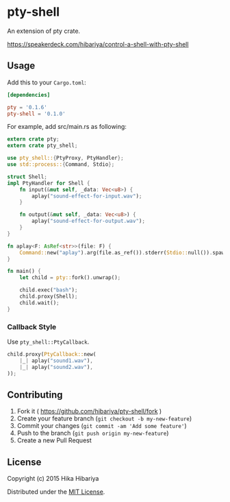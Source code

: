 # pty-shell

An extension of pty crate.

https://speakerdeck.com/hibariya/control-a-shell-with-pty-shell

## Usage

Add this to your `Cargo.toml`:

```toml
[dependencies]

pty = '0.1.6'
pty-shell = '0.1.0'
```

For example, add src/main.rs as following:

```rust
extern crate pty;
extern crate pty_shell;

use pty_shell::{PtyProxy, PtyHandler};
use std::process::{Command, Stdio};

struct Shell;
impl PtyHandler for Shell {
    fn input(&mut self, _data: Vec<u8>) {
        aplay("sound-effect-for-input.wav");
    }

    fn output(&mut self, _data: Vec<u8>) {
        aplay("sound-effect-for-output.wav");
    }
}

fn aplay<F: AsRef<str>>(file: F) {
    Command::new("aplay").arg(file.as_ref()).stderr(Stdio::null()).spawn();
}

fn main() {
    let child = pty::fork().unwrap();

    child.exec("bash");
    child.proxy(Shell);
    child.wait();
}
```

### Callback Style

Use `pty_shell::PtyCallback`.

```rust
child.proxy(PtyCallback::new(
    |_| aplay("sound1.wav"),
    |_| aplay("sound2.wav"),
));
```

## Contributing

1. Fork it ( https://github.com/hibariya/pty-shell/fork )
2. Create your feature branch (`git checkout -b my-new-feature`)
3. Commit your changes (`git commit -am 'Add some feature'`)
4. Push to the branch (`git push origin my-new-feature`)
5. Create a new Pull Request

## License

Copyright (c) 2015 Hika Hibariya

Distributed under the [MIT License](LICENSE.txt).

